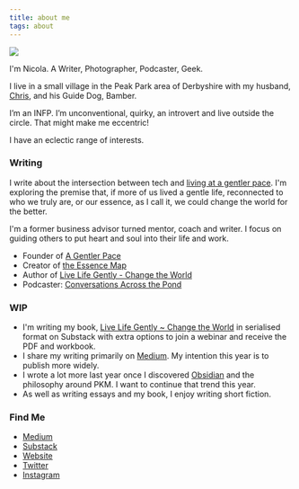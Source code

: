 ```yaml
---
title: about me
tags: about
---
```


![](https://source.unsplash.com/qP6rQzn6OoI/1900x1200)

I'm Nicola. A Writer, Photographer, Podcaster, Geek.

I live in a small village in the Peak Park area of Derbyshire with my husband, [Chris](https://theblindwoodturner.co.uk/), and his Guide Dog, Bamber.

I’m an INFP. I’m unconventional, quirky, an introvert and live outside the circle. That might make me eccentric!

I have an eclectic range of interests. 

### Writing

I write about the intersection between tech and [living at a gentler pace](https://agentlerpace.co.uk). I'm exploring the premise that, if more of us lived a gentle life, reconnected to who we truly are, or our essence, as I call it, we could change the world for the better.

I'm a former business advisor turned mentor, coach and writer. I focus on guiding others to put heart and soul into their life and work.

- Founder of [A Gentler Pace](https://agentlerpace.co.uk)
- Creator of [the Essence Map](https://agentlerpace.co.uk/essencemap/)
- Author of [Live Life Gently - Change the World](https://nicolafisherwriter.substack.com/s/book)
- Podcaster: [Conversations Across the Pond](https://podcasts.apple.com/us/podcast/conversations-across-the-pond-with-angel-nicola/id1591943922)

### WIP

- I'm writing my book, [Live Life Gently ~ Change the World](https://nicolafisherwriter.substack.com/s/book) in serialised format on Substack with extra options to join a webinar and receive the PDF and workbook.
- I share my writing primarily on [Medium](https://nicolafisherwriter.medium.com/). My intention this year is to publish more widely. 
- I wrote a lot more last year once I discovered [Obsidian](https://nicolafisherwriter.medium.com/why-obsidian-is-so-great-for-writing-4b3aef4a3bf9) and the philosophy around PKM. I want to continue that trend this year.
- As well as writing essays and my book, I enjoy writing short fiction.

### Find Me

- [Medium](https://nicolafisherwriter.medium.com/)
- [Substack](https://nicolafisherwriter.substack.com/s/book)
- [Website](https://agentlerpace.co.uk)
- [Twitter](https://twitter.com/nfisherwriter)
- [Instagram](https://www.instagram.com/nicolafisherwriter/)

<style>
  .wrapper {
    max-width: 46em;
  }
</style>